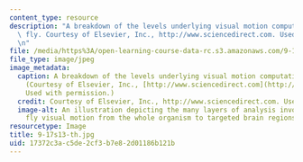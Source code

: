 ```yaml
---
content_type: resource
description: "A breakdown of the levels underlying visual motion computation in the\
  \ fly. Courtesy of Elsevier, Inc., http://www.sciencedirect.com. Used with permission.\r\
  \n"
file: /media/https%3A/open-learning-course-data-rc.s3.amazonaws.com/9-17-systems-neuroscience-lab-spring-2013/17372c3ac5de2cf3b7e82d01186b121b_9-17s13-th.jpg
file_type: image/jpeg
image_metadata:
  caption: A breakdown of the levels underlying visual motion computation in the fly.
    (Courtesy of Elsevier, Inc., [http://www.sciencedirect.com](http://www.sciencedirect.com).
    Used with permission.)
  credit: Courtesy of Elsevier, Inc., http://www.sciencedirect.com. Used with permission.
  image-alt: An illustration depicting the many layers of analysis involved in computing
    fly visual motion from the whole organism to targeted brain regions.
resourcetype: Image
title: 9-17s13-th.jpg
uid: 17372c3a-c5de-2cf3-b7e8-2d01186b121b
---
```

